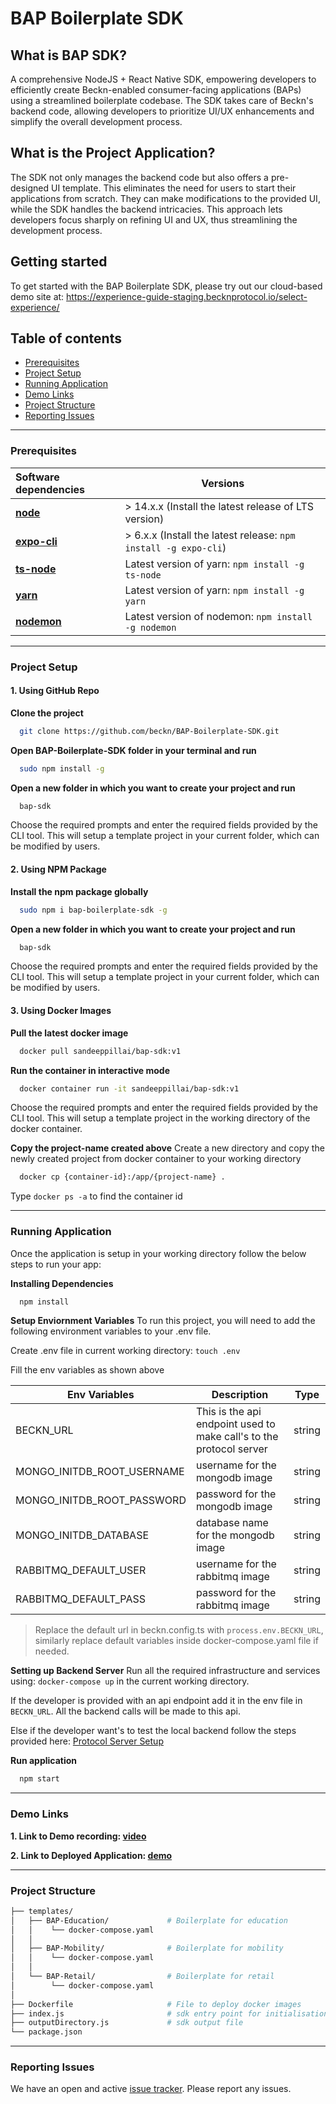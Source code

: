 # BAP Boilerplate SDK

## What is BAP SDK?
A comprehensive NodeJS + React Native SDK, empowering developers to efficiently create Beckn-enabled consumer-facing applications (BAPs) using a streamlined boilerplate codebase. The SDK takes care of Beckn's backend code, allowing developers to prioritize UI/UX enhancements and simplify the overall development process.

## What is the Project Application?
The SDK not only manages the backend code but also offers a pre-designed UI template. This eliminates the need for users to start their applications from scratch. They can make modifications to the provided UI, while the SDK handles the backend intricacies. This approach lets developers focus sharply on refining UI and UX, thus streamlining the development process.

## Getting started
To get started with the BAP Boilerplate SDK, please try out our cloud-based demo site at: https://experience-guide-staging.becknprotocol.io/select-experience/

## Table of contents
- [Prerequisites](#prerequisites)
- [Project Setup](#project-setup)
- [Running Application](#running-application)
- [Demo Links](#demo-links)
- [Project Structure](#project-structure)
- [Reporting Issues](#reporting-issues)
---

### Prerequisites

| Software dependencies | Versions |
| :--- | ------- |
| **[node](https://nodejs.org/en/download/)** | > 14.x.x (Install the latest release of LTS version) |
| **[expo-cli](https://docs.expo.dev/more/expo-cli/)** | > 6.x.x (Install the latest release: `npm install -g expo-cli`) |
| **[ts-node](https://www.npmjs.com/package/ts-node)** | 	Latest version of yarn: `npm install -g ts-node` |
| **[yarn](https://classic.yarnpkg.com/en/)** | Latest version of yarn: `npm install -g yarn` |
| **[nodemon](https://www.npmjs.com/package/nodemon)** | Latest version  of nodemon: `npm install -g nodemon` |

---
### Project Setup

#### 1. Using GitHub Repo

**Clone the project**
```bash
  git clone https://github.com/beckn/BAP-Boilerplate-SDK.git
```

**Open BAP-Boilerplate-SDK folder in your terminal and run**
```bash
  sudo npm install -g
```

**Open a new folder in which you want to create your project and run**
```bash
  bap-sdk
```
Choose the required prompts and enter the required fields provided by the CLI tool. This will setup a template project in your current folder, which can be modified by users.

#### 2. Using NPM Package

**Install the npm package globally**
```bash
  sudo npm i bap-boilerplate-sdk -g
```

**Open a new folder in which you want to create your project and run**
```bash
  bap-sdk
```
Choose the required prompts and enter the required fields provided by the CLI tool. This will setup a template project in your current folder, which can be modified by users.

#### 3. Using Docker Images

**Pull the latest docker image**
```bash
  docker pull sandeeppillai/bap-sdk:v1
```

**Run the container in interactive mode**
```bash
  docker container run -it sandeeppillai/bap-sdk:v1
```
Choose the required prompts and enter the required fields provided by the CLI tool. This will setup a template project in the working directory of the docker container.

**Copy the project-name created above**
Create a new directory and copy the newly created project from docker container to your working directory
```bash
  docker cp {container-id}:/app/{project-name} .
```
Type `docker ps -a` to find the container id

---

### Running Application
Once the application is setup in your working directory follow the below steps to run your app:

**Installing Dependencies**
```bash
  npm install
```

**Setup Enviornment Variables**
To run this project, you will need to add the following environment variables to your .env file.

Create .env file in current working directory: `touch .env
`

Fill the env variables as shown above

| Env Variables | Description | Type |
| ------------ | ----------- | ---- |
| BECKN_URL | This is the api endpoint used to make call's to the protocol server | string | 
| MONGO_INITDB_ROOT_USERNAME | username for the mongodb image | string |
| MONGO_INITDB_ROOT_PASSWORD | password for the mongodb image | string |
| MONGO_INITDB_DATABASE | database name for the mongodb image | string |
| RABBITMQ_DEFAULT_USER | username for the rabbitmq image | string |
| RABBITMQ_DEFAULT_PASS | password for the rabbitmq image | string |

> Replace the default url in beckn.config.ts with `process.env.BECKN_URL`, similarly replace default variables inside docker-compose.yaml file if needed.

**Setting up Backend Server**
Run all the required infrastructure and services using: `docker-compose up` in the current working directory.

If the developer is provided with an api endpoint add it in the env file in `BECKN_URL`. All the backend calls will be made to this api.

Else if the developer want's to test the local backend follow the steps provided here: [Protocol Server Setup](https://github.com/beckn/protocol-server/blob/master/setup.md)

**Run application**
```bash
  npm start
```
---

### Demo Links
**1. Link to Demo recording: [video](https://drive.google.com/file/d/1RsMddoMhVhpD0jmaPueIrZ2hoNu5tZLn/view)**

**2. Link to Deployed Application: [demo](https://experience-guide-staging.becknprotocol.io/select-experience/)**


---
### Project Structure
```bash
├── templates/
│   ├── BAP-Education/             # Boilerplate for education
│   │    └── docker-compose.yaml  
│   │  
│   ├── BAP-Mobility/              # Boilerplate for mobility
│   │    └── docker-compose.yaml  
│   │   
│   └── BAP-Retail/                # Boilerplate for retail 
│        └── docker-compose.yaml 
│ 
├── Dockerfile                     # File to deploy docker images
├── index.js                       # sdk entry point for initialisation 
├── outputDirectory.js             # sdk output file
└── package.json
```
---

### Reporting Issues
We have an open and active [issue tracker](https://github.com/beckn/BAP-Boilerplate-SDK/issues). Please report any issues.
